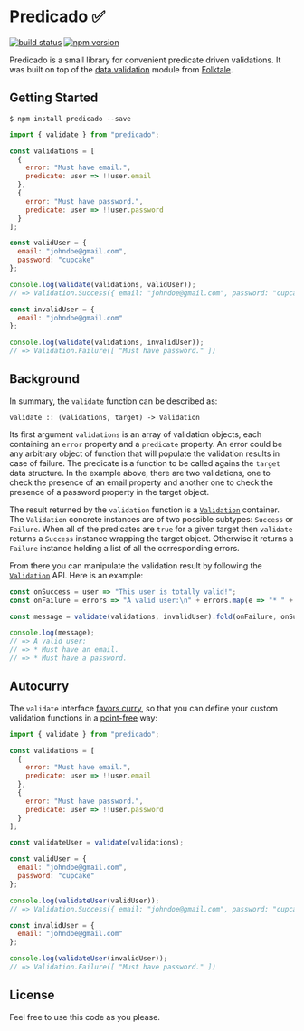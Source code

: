 # Predicado ✅ 

[![build status](https://travis-ci.org/vvgomes/predicado.svg?branch=master)](https://travis-ci.org/vvgomes/predicado)
[![npm version](https://img.shields.io/npm/v/predicado.svg)](https://www.npmjs.com/package/predicado)

Predicado is a small library for convenient predicate driven validations. It was built on top of the [data.validation](https://github.com/folktale/data.validation) module from [Folktale](http://folktalejs.org/).

## Getting Started

```
$ npm install predicado --save
```

```javascript
import { validate } from "predicado";

const validations = [
  {
    error: "Must have email.",
    predicate: user => !!user.email
  },
  {
    error: "Must have password.",
    predicate: user => !!user.password
  }
];

const validUser = {
  email: "johndoe@gmail.com",
  password: "cupcake"
};

console.log(validate(validations, validUser));
// => Validation.Success({ email: "johndoe@gmail.com", password: "cupcake" })

const invalidUser = {
  email: "johndoe@gmail.com"
};

console.log(validate(validations, invalidUser));
// => Validation.Failure([ "Must have password." ])

```

## Background

In summary, the `validate` function can be described as:

```
validate :: (validations, target) -> Validation
```

Its first argument `validations` is an array of validation objects, each containing an `error` property and a `predicate` property. An error could be any arbitrary object of function that will populate the validation results in case of failure. The predicate is a function to be called agains the `target` data structure. In the example above, there are two validations, one to check the presence of an email property and another one to check the presence of a password property in the target object.

The result returned by the `validation` function is a [`Validation`](https://github.com/folktale/data.validation) container. The `Validation` concrete instances are of two possible subtypes: `Success` or `Failure`. When all of the predicates are `true` for a given target then `validate` returns a `Success` instance wrapping the target object. Otherwise it returns a `Failure` instance holding a list of all the corresponding errors.

From there you can manipulate the validation result by following the [`Validation`](https://github.com/folktale/data.validation) API. Here is an example:

```javascript
const onSuccess = user => "This user is totally valid!";
const onFailure = errors => "A valid user:\n" + errors.map(e => "* " + e).join("\n");

const message = validate(validations, invalidUser).fold(onFailure, onSuccess);

console.log(message);
// => A valid user:
// => * Must have an email.
// => * Must have a password.
```

## Autocurry

The `validate` interface [favors curry](http://fr.umio.us/favoring-curry/), so that you can define your custom validation functions in a [point-free](https://wiki.haskell.org/Pointfree) way:

```javascript
import { validate } from "predicado";

const validations = [
  {
    error: "Must have email.",
    predicate: user => !!user.email
  },
  {
    error: "Must have password.",
    predicate: user => !!user.password
  }
];

const validateUser = validate(validations);

const validUser = {
  email: "johndoe@gmail.com",
  password: "cupcake"
};

console.log(validateUser(validUser));
// => Validation.Success({ email: "johndoe@gmail.com", password: "cupcake" })

const invalidUser = {
  email: "johndoe@gmail.com"
};

console.log(validateUser(invalidUser));
// => Validation.Failure([ "Must have password." ])

```

## License

Feel free to use this code as you please.
